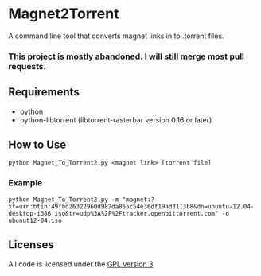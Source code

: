 # Magnet2Torrent

A command line tool that converts magnet links in to .torrent files.

### This project is mostly abandoned. I will still merge most pull requests.

## Requirements
* python
* python-libtorrent (libtorrent-rasterbar version 0.16 or later)

## How to Use
`python Magnet_To_Torrent2.py <magnet link> [torrent file]`

### Example
`python Magnet_To_Torrent2.py -m "magnet:?xt=urn:btih:49fbd26322960d982da855c54e36df19ad3113b8&dn=ubuntu-12.04-desktop-i386.iso&tr=udp%3A%2F%2Ftracker.openbittorrent.com" -o ubunut12-04.iso`

## Licenses
All code is licensed under the [GPL version 3](http://www.gnu.org/licenses/gpl.html)
